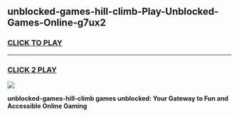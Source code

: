 
## unblocked-games-hill-climb-Play-Unblocked-Games-Online-g7ux2
<h3>
<a href="https://premium76.site?title=unblocked-games-hill-climb&ref=25A">CLICK TO PLAY</a></h3>
<hr>

<h3>
<a href="https://premium76.site?title=unblocked-games-hill-climb&ref=25A">CLICK 2 PLAY</a>
  
</h3>

<a href="https://premium76.site?title=unblocked-games-hill-climb&ref=25A"><img src="https://clearcache.store/games.png"></a>


**unblocked-games-hill-climb games unblocked: Your Gateway to Fun and Accessible Online Gaming**
